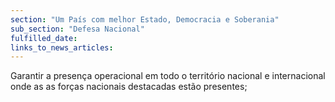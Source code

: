 ```yaml
---
section: "Um País com melhor Estado, Democracia e Soberania"
sub_section: "Defesa Nacional"
fulfilled_date:
links_to_news_articles:
---
```


Garantir a presença operacional em todo o território nacional e internacional onde as as forças nacionais destacadas estão presentes;